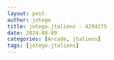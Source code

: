 ```yaml
---
layout: post
author: jotego
title: jotego.jtaliens - 42941f5
date: 2024-08-09
categories: [Arcade, jtaliens]
tags: [jotego.jtaliens]
---
```


